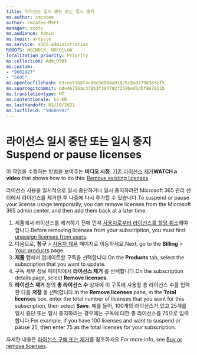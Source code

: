 ```yaml
---
title: 라이선스 일시 중단 또는 일시 중지
ms.author: cmcatee
author: cmcatee-MSFT
manager: scotv
ms.audience: Admin
ms.topic: article
ms.service: o365-administration
ROBOTS: NOINDEX, NOFOLLOW
localization_priority: Priority
ms.collection: Adm_O365
ms.custom:
- "9002927"
- "5605"
ms.openlocfilehash: 03cee51b8f4c86e36004a91d25c8ad7798383ef5
ms.sourcegitcommit: dde46756ac370b3f384702f259bed1dbf8e7611b
ms.translationtype: HT
ms.contentlocale: ko-KR
ms.lasthandoff: 03/10/2021
ms.locfileid: "50600992"
---
```

# <a name="suspend-or-pause-licenses"></a><span data-ttu-id="f0600-102">라이선스 일시 중단 또는 일시 중지</span><span class="sxs-lookup"><span data-stu-id="f0600-102">Suspend or pause licenses</span></span>

<span data-ttu-id="f0600-103">이 작업을 수행하는 방법을 보여주는 **비디오 시청**: [기존 라이선스 제거](https://go.microsoft.com/fwlink/p/?linkid=2154938)</span><span class="sxs-lookup"><span data-stu-id="f0600-103">**WATCH a video** that shows how to do this: [Remove existing licenses](https://go.microsoft.com/fwlink/p/?linkid=2154938)</span></span>

<span data-ttu-id="f0600-104">라이선스 사용을 일시적으로 일시 중단하거나 일시 중지하려면 Microsoft 365 관리 센터에서 라이선스를 제거한 후 나중에 다시 추가할 수 있습니다.</span><span class="sxs-lookup"><span data-stu-id="f0600-104">To suspend or pause your license usage temporarily, you can remove licenses from the Microsoft 365 admin center, and then add them back at a later time.</span></span>

1. <span data-ttu-id="f0600-105">제품에서 라이선스를 제거하기 전에 먼저 [사용자로부터 라이선스를 할당 취소](https://docs.microsoft.com/microsoft-365/admin/manage/remove-licenses-from-users)해야 합니다.</span><span class="sxs-lookup"><span data-stu-id="f0600-105">Before removing licenses from your subscription, you must first [unassign licenses from users](https://docs.microsoft.com/microsoft-365/admin/manage/remove-licenses-from-users).</span></span>
2. <span data-ttu-id="f0600-106">다음으로, **청구** >  [사용자 제품](https://go.microsoft.com/fwlink/p/?linkid=842054) 페이지로 이동하세요.</span><span class="sxs-lookup"><span data-stu-id="f0600-106">Next, go to the **Billing** > [Your products](https://go.microsoft.com/fwlink/p/?linkid=842054) page.</span></span>
3. <span data-ttu-id="f0600-107">**제품** 탭에서 업데이트할 구독을 선택합니다.</span><span class="sxs-lookup"><span data-stu-id="f0600-107">On the **Products** tab, select the subscription that you want to update.</span></span>
4. <span data-ttu-id="f0600-108">구독 세부 정보 페이지에서 **라이선스 제거** 를 선택합니다.</span><span class="sxs-lookup"><span data-stu-id="f0600-108">On the subscription details page, select **Remove licenses**.</span></span>
5. <span data-ttu-id="f0600-109">**라이선스 제거** 창의 **총 라이선스 수** 상자에 이 구독에 사용할 총 라이선스 수를 입력한 다음 **저장** 을 선택합니다.</span><span class="sxs-lookup"><span data-stu-id="f0600-109">In the **Remove licenses** pane, in the **Total licenses** box, enter the total number of licenses that you want for this subscription, then select **Save**.</span></span> <span data-ttu-id="f0600-110">예를 들어, 100개의 라이선스가 있고 25개를 일시 중단 또는 일시 중지하려는 경우에는 구독에 대한 총 라이선스를 75으로 입력합니다.</span><span class="sxs-lookup"><span data-stu-id="f0600-110">For example, if you have 100 licenses and want to suspend or pause 25, then enter 75 as the total licenses for your subscription.</span></span>

<span data-ttu-id="f0600-111">자세한 내용은 [라이선스 구매 또는 제거](https://docs.microsoft.com/microsoft-365/commerce/licenses/buy-licenses)를 참조하세요.</span><span class="sxs-lookup"><span data-stu-id="f0600-111">For more info, see [Buy or remove licenses](https://docs.microsoft.com/microsoft-365/commerce/licenses/buy-licenses).</span></span>